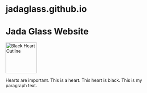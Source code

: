 # jadaglass.github.io
 <h1>Jada Glass Website</h1>
 <a href="mailto:jcg2wc@umsystem.edu">
         <img src="[[https://upload.wikimedia.org/wikipedia/commons/thumb/e/e0/Black_Heart_Symbol.svg/2048px-Black_Heart_Symbol.svg.png]" alt="Black Heart Outline" style="width:100px;height:100px;">
    </a>
<p>Hearts are important. This is a heart. This heart is black. This is my paragraph text.</p>
